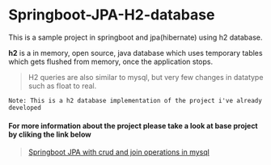 # Springboot-JPA-H2-database

This is a sample project in springboot and jpa(hibernate) using h2 database. 

**h2** is a in memory, open source, java database which uses temporary tables which gets flushed from memory, once the application stops.

> H2 queries are also similar to mysql, but very few changes in datatype such as float to real.
 
`Note: This is a h2 database implementation of the project i've already developed`

 #### For more information about the project please take a look at base project by cliking the link below
 
 > [Springboot JPA with crud and join operations in mysql](https://github.com/Muthu-Mariyappan/Springboot-JPA-with-crud-and-join-operations)
